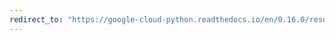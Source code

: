 ```yaml
---
redirect_to: "https://google-cloud-python.readthedocs.io/en/0.16.0/resource-manager-project.html"
---
```


